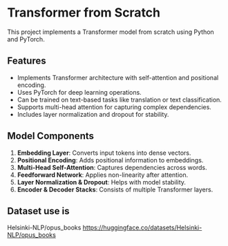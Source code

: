 # Transformer from Scratch

This project implements a Transformer model from scratch using Python and PyTorch.

## Features
- Implements Transformer architecture with self-attention and positional encoding.
- Uses PyTorch for deep learning operations.
- Can be trained on text-based tasks like translation or text classification.
- Supports multi-head attention for capturing complex dependencies.
- Includes layer normalization and dropout for stability.

## Model Components
1. **Embedding Layer**: Converts input tokens into dense vectors.
2. **Positional Encoding**: Adds positional information to embeddings.
3. **Multi-Head Self-Attention**: Captures dependencies across words.
4. **Feedforward Network**: Applies non-linearity after attention.
5. **Layer Normalization & Dropout**: Helps with model stability.
6. **Encoder & Decoder Stacks**: Consists of multiple Transformer layers.

## Dataset use is 
Helsinki-NLP/opus_books
https://huggingface.co/datasets/Helsinki-NLP/opus_books





